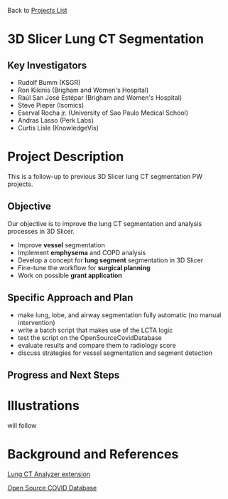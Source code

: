 Back to [Projects List](../../README.md#ProjectsList)

# 3D Slicer Lung CT Segmentation

## Key Investigators

*   Rudolf Bumm (KSGR)
*   Ron Kikinis (Brigham and Women's Hospital)
*   Raúl San José Estépar (Brigham and Women's Hospital)
*   Steve Pieper (Isomics)
*   Eserval Rocha jr. (University of Sao Paulo Medical School)
*   Andras Lasso (Perk Labs)
*   Curtis Lisle (KnowledgeVis)

# Project Description

This is a follow-up to previous 3D Slicer lung CT segmentation PW projects. 

## Objective

Our objective is to improve the lung CT segmentation and analysis processes in 3D Slicer.

*   Improve **vessel** segmentation
*   Implement **emphysema** and COPD analysis
*   Develop a concept for **lung segment** segmentation in 3D Slicer
*   Fine-tune the workflow for **surgical planning**
*   Work on possible **grant application**

## Specific Approach and Plan

*   make lung, lobe, and airway segmentation fully automatic (no manual intervention)
*   write a batch script that makes use of the LCTA logic
*   test the script on the OpenSourceCovidDatabase
*   evaluate results and compare them to radiology score 
*   discuss strategies for vessel segmentation and segment detection

## Progress and Next Steps

# Illustrations

will follow

# Background and References

[Lung CT Analyzer extension](https://github.com/rbumm/SlicerLungCTAnalyzer)

[Open Source COVID Database](https://www.mdpi.com/2306-5354/8/2/26)
